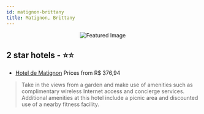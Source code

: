 ```yaml
---
id: matignon-brittany
title: Matignon, Brittany
---
```


<center><img src="https://i.travelapi.com/hotels/10000000/9320000/9317800/9317780/464af5dd_z.jpg" alt="Featured Image" /></center>


##  2 star hotels - ⭐️⭐️

-    [Hotel de Matignon](https://us.hurb.com/hotels/matignon/hotel-de-matignon-JNP-JP948577?cmp=18055) Prices from R$ 376,94
   > Take in the views from a garden and make use of amenities such as complimentary wireless Internet access and concierge services. Additional amenities at this hotel include a picnic area and discounted use of a nearby fitness facility.
